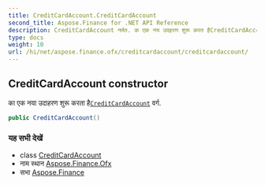 ```yaml
---
title: CreditCardAccount.CreditCardAccount
second_title: Aspose.Finance for .NET API Reference
description: CreditCardAccount नर्मत. क एक नय उदहरण शुरू करत हैCreditCardAccount वर्ग.
type: docs
weight: 10
url: /hi/net/aspose.finance.ofx/creditcardaccount/creditcardaccount/
---
```

## CreditCardAccount constructor

का एक नया उदाहरण शुरू करता है[`CreditCardAccount`](../) वर्ग.

```csharp
public CreditCardAccount()
```

### यह सभी देखें

* class [CreditCardAccount](../)
* नाम स्थान [Aspose.Finance.Ofx](../../creditcardaccount/)
* सभा [Aspose.Finance](../../../)


